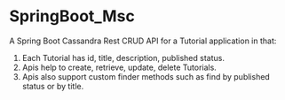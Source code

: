 # SpringBoot_Msc
A Spring Boot Cassandra Rest CRUD API for a Tutorial application in that:
1. Each Tutorial has id, title, description, published status.
2. Apis help to create, retrieve, update, delete Tutorials.
3. Apis also support custom finder methods such as find by published status or by title.
